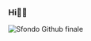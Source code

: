 ### Hi👋🏻

![Sfondo Github finale](https://github.com/user-attachments/assets/bdb97b69-3c9a-4e89-8ae1-b38ca1cb5318)


